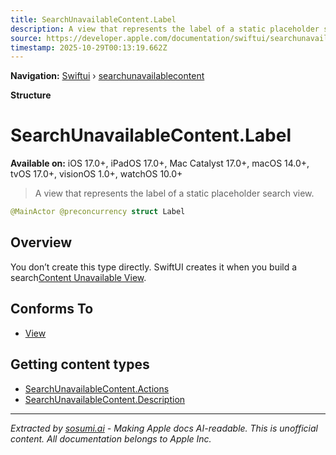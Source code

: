```yaml
---
title: SearchUnavailableContent.Label
description: A view that represents the label of a static placeholder search view.
source: https://developer.apple.com/documentation/swiftui/searchunavailablecontent/label
timestamp: 2025-10-29T00:13:19.662Z
---
```


**Navigation:** [Swiftui](/documentation/swiftui) › [searchunavailablecontent](/documentation/swiftui/searchunavailablecontent)

**Structure**

# SearchUnavailableContent.Label

**Available on:** iOS 17.0+, iPadOS 17.0+, Mac Catalyst 17.0+, macOS 14.0+, tvOS 17.0+, visionOS 1.0+, watchOS 10.0+

> A view that represents the label of a static placeholder search view.

```swift
@MainActor @preconcurrency struct Label
```

## Overview

You don’t create this type directly. SwiftUI creates it when you build a search[Content Unavailable View](/documentation/swiftui/contentunavailableview).

## Conforms To

- [View](/documentation/swiftui/view)

## Getting content types

- [SearchUnavailableContent.Actions](/documentation/swiftui/searchunavailablecontent/actions)
- [SearchUnavailableContent.Description](/documentation/swiftui/searchunavailablecontent/description)

---

*Extracted by [sosumi.ai](https://sosumi.ai) - Making Apple docs AI-readable.*
*This is unofficial content. All documentation belongs to Apple Inc.*
